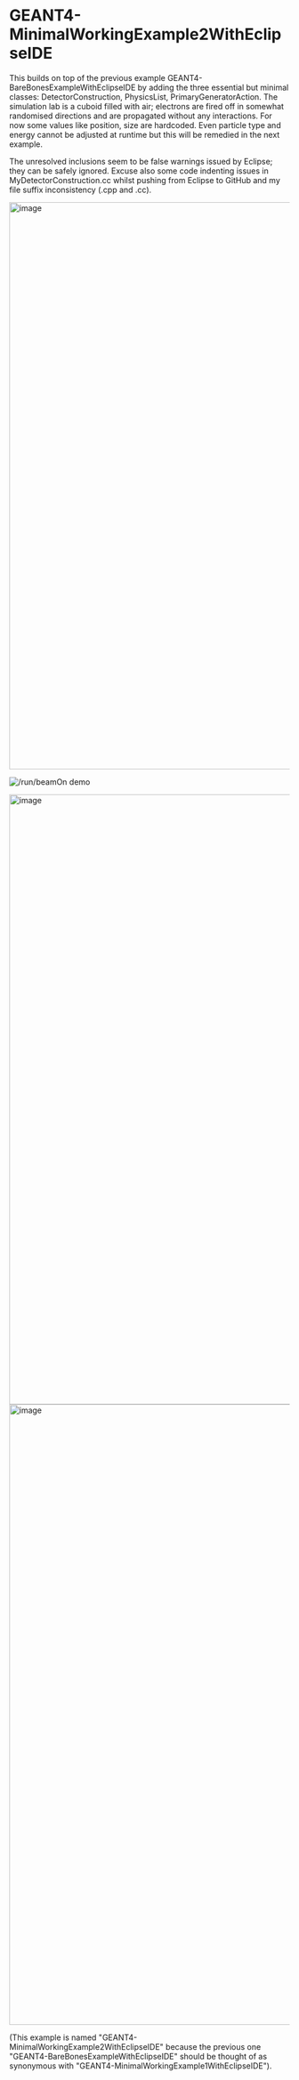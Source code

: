 # GEANT4-MinimalWorkingExample2WithEclipseIDE
This builds on top of the previous example GEANT4-BareBonesExampleWithEclipseIDE by adding the three essential but minimal classes: DetectorConstruction, PhysicsList, PrimaryGeneratorAction. The simulation lab is a cuboid filled with air; electrons are fired off in somewhat randomised directions and are propagated without any interactions. For now some values like position, size are hardcoded. Even particle type and energy cannot be adjusted at runtime but this will be remedied in the next example.

The unresolved inclusions seem to be false warnings issued by Eclipse; they can be safely ignored. Excuse also some code  indenting issues in MyDetectorConstruction.cc whilst pushing from Eclipse to GitHub and my file suffix inconsistency (.cpp and .cc).

<img width="1020" alt="image" src="https://user-images.githubusercontent.com/51378175/58921484-46114a00-8737-11e9-8ea4-68cb8bd4c0e3.png">

![/run/beamOn demo](GEANT4-MinimalWorkingExample2_beamOn.gif)

<img width="1097" alt="image" src="https://user-images.githubusercontent.com/51378175/58921798-8e7d3780-8738-11e9-9ad6-d00ee86b7a00.png">

<img width="1116" alt="image" src="https://user-images.githubusercontent.com/51378175/58922227-57a82100-873a-11e9-8d74-746aeb4e98a8.png">

(This example is named "GEANT4-MinimalWorkingExample2WithEclipseIDE" because the previous one "GEANT4-BareBonesExampleWithEclipseIDE" should be thought of as synonymous with "GEANT4-MinimalWorkingExample1WithEclipseIDE").
